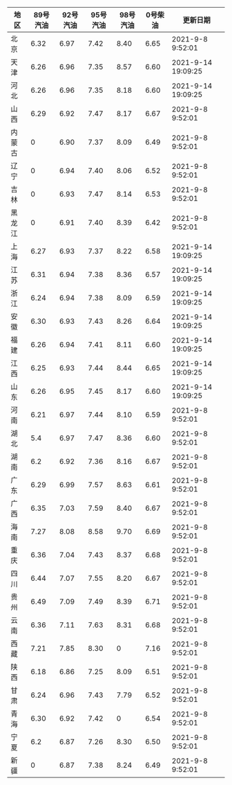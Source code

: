 | 地区 | 89号汽油 | 92号汽油 | 95号汽油 | 98号汽油 | 0号柴油 | 更新日期 |
| --- | --- | --- | --- | --- | --- | --- |
| 北京 | 6.32 | 6.97 | 7.42 | 8.40 | 6.65 | 2021-9-8 9:52:01 |
| 天津 | 6.26 | 6.96 | 7.35 | 8.57 | 6.60 | 2021-9-14 19:09:25 |
| 河北 | 6.26 | 6.96 | 7.35 | 8.18 | 6.60 | 2021-9-14 19:09:25 |
| 山西 | 6.29 | 6.92 | 7.47 | 8.17 | 6.67 | 2021-9-8 9:52:01 |
| 内蒙古 | 0 | 6.90 | 7.37 | 8.09 | 6.49 | 2021-9-8 9:52:01 |
| 辽宁 | 0 | 6.94 | 7.40 | 8.06 | 6.52 | 2021-9-8 9:52:01 |
| 吉林 | 0 | 6.93 | 7.47 | 8.14 | 6.53 | 2021-9-8 9:52:01 |
| 黑龙江 | 0 | 6.91 | 7.40 | 8.39 | 6.42 | 2021-9-8 9:52:01 |
| 上海 | 6.27 | 6.93 | 7.37 | 8.22 | 6.58 | 2021-9-14 19:09:25 |
| 江苏 | 6.31 | 6.94 | 7.38 | 8.36 | 6.57 | 2021-9-14 19:09:25 |
| 浙江 | 6.24 | 6.94 | 7.38 | 8.09 | 6.59 | 2021-9-14 19:09:25 |
| 安徽 | 6.30 | 6.93 | 7.43 | 8.26 | 6.64 | 2021-9-14 19:09:25 |
| 福建 | 6.26 | 6.94 | 7.41 | 8.11 | 6.60 | 2021-9-14 19:09:25 |
| 江西 | 6.25 | 6.93 | 7.44 | 8.44 | 6.65 | 2021-9-14 19:09:25 |
| 山东 | 6.26 | 6.95 | 7.45 | 8.17 | 6.60 | 2021-9-14 19:09:25 |
| 河南 | 6.21 | 6.97 | 7.44 | 8.10 | 6.59 | 2021-9-8 9:52:01 |
| 湖北 | 5.4 | 6.97 | 7.47 | 8.36 | 6.60 | 2021-9-8 9:52:01 |
| 湖南 | 6.2 | 6.92 | 7.36 | 8.16 | 6.67 | 2021-9-8 9:52:01 |
| 广东 | 6.29 | 6.99 | 7.57 | 8.63 | 6.61 | 2021-9-8 9:52:01 |
| 广西 | 6.35 | 7.03 | 7.59 | 8.40 | 6.67 | 2021-9-8 9:52:01 |
| 海南 | 7.27 | 8.08 | 8.58 | 9.70 | 6.69 | 2021-9-8 9:52:01 |
| 重庆 | 6.36 | 7.04 | 7.43 | 8.37 | 6.68 | 2021-9-8 9:52:01 |
| 四川 | 6.44  | 7.07 | 7.55 | 8.20 | 6.67 | 2021-9-8 9:52:01 |
| 贵州 | 6.49 | 7.09 | 7.49 | 8.39 | 6.71 | 2021-9-8 9:52:01 |
| 云南 | 6.36  | 7.11 | 7.63 | 8.31 | 6.68 | 2021-9-8 9:52:01 |
| 西藏 | 7.21 | 7.85 | 8.30 | 0 | 7.16 | 2021-9-8 9:52:01 |
| 陕西 | 6.18 | 6.86 | 7.25 | 8.09 | 6.51 | 2021-9-8 9:52:01 |
| 甘肃 | 6.24 | 6.96 | 7.43 | 7.79 | 6.52 | 2021-9-8 9:52:01 |
| 青海 | 6.30 | 6.92 | 7.42 | 0 | 6.54 | 2021-9-8 9:52:01 |
| 宁夏 | 6.2 | 6.87 | 7.26 | 8.30 | 6.50 | 2021-9-8 9:52:01 |
| 新疆 | 0 | 6.87 | 7.38 | 8.24 | 6.49 | 2021-9-8 9:52:01 |
